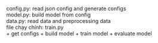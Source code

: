 config.py: read json config and generate configs<br/>
model.py: build model from config<br/>
data.py: read data and preprocessing data<br/>
file chạy chính: train.py<br/>
    + get configs
    + build model
    + train model
    + evaluate model
